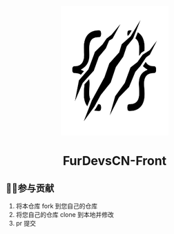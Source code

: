 #
<div align=center><img src="public/FurDevsCN.svg" width = "250" height = "300"></center>
<h1>FurDevsCN-Front</h1>
</div>

## 👨‍💻参与贡献

1. 将本仓库 fork 到您自己的仓库
2. 将您自己的仓库 clone 到本地并修改
3. pr 提交
